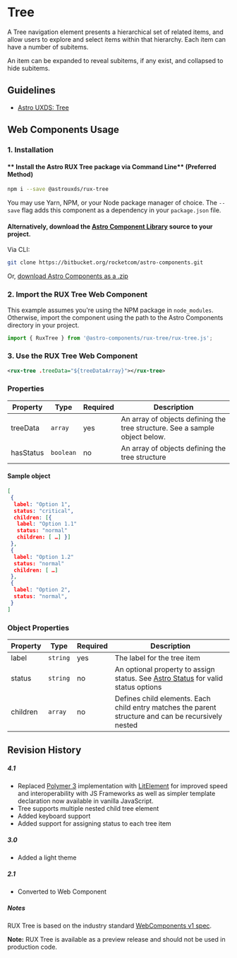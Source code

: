 # Tree

A Tree navigation element presents a hierarchical set of related items, and allow users to explore and select items within that hierarchy. Each item can have a number of subitems.

An item can be expanded to reveal subitems, if any exist, and collapsed to hide subitems.

## Guidelines

- [Astro UXDS: Tree](http://www.astrouxds.com/library/tree)

## Web Components Usage

### 1. Installation

#### ** Install the Astro RUX Tree package via Command Line** (Preferred Method)

```sh
npm i --save @astrouxds/rux-tree
```

You may use Yarn, NPM, or your Node package manager of choice. The `--save` flag adds this component as a dependency in your `package.json` file.

#### **Alternatively**, download the [Astro Component Library](https://bitbucket.org/rocketcom/astro-components/src/master/) source to your project.

Via CLI:

```sh
git clone https://bitbucket.org/rocketcom/astro-components.git
```

Or, [download Astro Components as a .zip](https://bitbucket.org/rocketcom/astro-components/get/master.zip)

### 2. Import the RUX Tree Web Component

This example assumes you're using the NPM package in `node_modules`. Otherwise, import the component using the path to the Astro Components directory in your project.

```javascript
import { RuxTree } from '@astro-components/rux-tree/rux-tree.js';
```

### 3. Use the RUX Tree Web Component

```xml
<rux-tree .treeData="${treeDataArray}"></rux-tree>
```

### Properties

| Property  | Type      | Required | Description                                                                 |
| --------- | --------- | -------- | --------------------------------------------------------------------------- |
| treeData  | `array`   | yes      | An array of objects defining the tree structure. See a sample object below. |
| hasStatus | `boolean` | no       | An array of objects defining the tree structure                             |

#### Sample object

```json
[
 {
  label: "Option 1",
  status: "critical",
  children: [{
   label: "Option 1.1"
   status: "normal"
   children: [ …] }]
 },
 {
  label: "Option 1.2"
  status: "normal"
  children: [ …]
 },
 {
  label: "Option 2",
  status: "normal",
 }
]
```

### Object Properties

| Property | Type     | Required | Description                                                                                                               |
| -------- | -------- | -------- | ------------------------------------------------------------------------------------------------------------------------- |
| label    | `string` | yes      | The label for the tree item                                                                                               |
| status   | `string` | no       | An optional property to assign status. See [Astro Status](http://www.astrouxds.com/library/tree) for valid status options |
| children | `array`  | no       | Defines child elements. Each child entry matches the parent structure and can be recursively nested                       |

## Revision History

##### **4.1**

- Replaced [Polymer 3](https://www.polymer-project.org) implementation with [LitElement](https://lit-element.polymer-project.org/) for improved speed and interoperability with JS Frameworks as well as simpler template declaration now available in vanilla JavaScript.
- Tree supports multiple nested child tree element
- Added keyboard support
- Added support for assigning status to each tree item

##### **3.0**

- Added a light theme

##### **2.1**

- Converted to Web Component

##### Notes

RUX Tree is based on the industry standard [WebComponents v1 spec](https://html.spec.whatwg.org/multipage/custom-elements.html).

**Note:** RUX Tree is available as a preview release and should not be used in production code.
